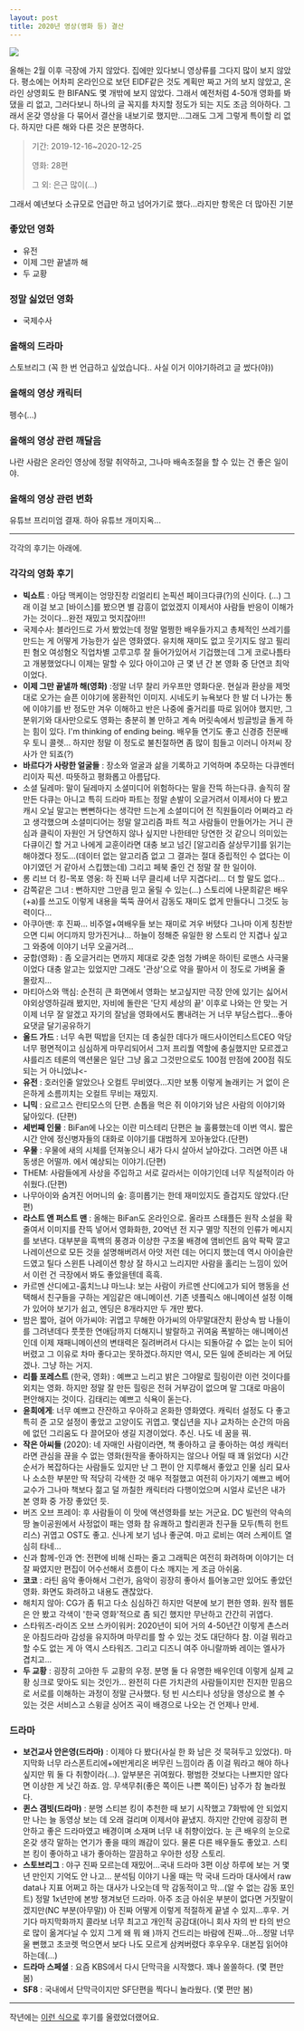 ```yaml
---
layout: post
title: 2020년 영상(영화 등) 결산
---
```



![](https://img2.sbs.co.kr/img/sbs_cms/WE/2019/12/11/WE19235006_ori.jpg)

올해는 2월 이후 극장에 가지 않았다. 집에만 있다보니 영상류를 그다지 많이 보지 않았다. 평소에는 어차피 온라인으로 보던 EIDF같은 것도 계획만 짜고 거의 보지 않았고, 온라인 상영회도 한 BIFAN도 몇 개밖에 보지 않았다. 그래서 예전처럼 4-50개 영화를 봐댔을 리 없고, 그러다보니 하나의 글 꼭지를 차지할 정도가 되는 지도 조금 의아하다. 그래서 온갖 영상을 다 묶어서 결산을 내보기로 했지만...그래도 그게 그렇게 특이할 리 없다. 하지만 다른 해와 다른 것은 분명하다.

> 기간: 2019-12-16~2020-12-25
>
> 영화: 28편
>
> 그 외: 은근 많이(...)

그래서 예년보다 소규모로 언급만 하고 넘어가기로 했다...라지만 항목은 더 많아진 기분

### 좋았던 영화

-   유전
-   이제 그만 끝낼까 해
-   두 교황

### 정말 싫었던 영화

-   국제수사

### 올해의 드라마

스토브리그 (꼭 한 번 언급하고 싶었습니다.. 사실 이거 이야기하려고 글 썼다(야))

### 올해의 영상 캐릭터
펭수(...)

### 올해의 영상 관련 깨달음

나란 사람은 온라인 영상에 정말 취약하고, 그나마 배속조절을 할 수 있는 건 좋은 일이야.

### 올해의 영상 관련 변화

유튜브 프리미엄 결재. 하아 유튜브 개미지옥...

---
각각의 후기는 아래에.

### 각각의 영화 후기

-   **빅쇼트** : 아담 맥케이는 엉망진창 리얼리티 논픽션 페이크다큐(?)의 신이다. (...) 그래 이걸 보고 [바이스]를 봤으면 별 감흥이 없었겠지 이제서야 사람들 반응이 이해가 가는 것이다...완전 재밌고 멋지잖아!!!
-   국제수사: 블라인드로 가서 봤었는데 정말 멀쩡한 배우들가지고 총체적인 쓰레기를 만드는 게 어떻게 가능한가 싶은 영화였다. 유치해 재미도 없고 웃기지도 않고 필리핀 혐오 여성혐오 직업차별 고루고루 잘 들어가있어서 기겁했는데 그게 코로나틈타고 개봉했었다니 이제는 말할 수 있다 아이고야 근 몇 년 간 본 영화 중 단연코 최악이었다.
-   **이제 그만 끝낼까 해(영화)** :정말 너무 찰리 카우프만 영화다운. 현실과 환상을 제멋대로 오가는 슬픈 이야기에 몽환적인 이미지. 시네도키 뉴욕보다 한 발 더 나가는 통에 이야기를 반 정도만 겨우 이해하고 반은 나중에 줄거리를 따로 읽어야 했지만, 그 분위기와 대사만으로도 영화는 충분히 볼 만하고 계속 머릿속에서 빙글빙글 돌게 하는 힘이 있다. I'm thinking of ending being. 배우들 연기도 좋고 신경증 전문배우 토니 콜렛... 하지만 정말 이 정도로 불친절하면 좀 많이 힘들고 이러니 아저씨 장사가 안 되죠(?)
-   **바르다가 사랑한 얼굴들** : 장소와 얼굴과 삶을 기록하고 기억하며 추모하는 다큐멘터리이자 픽션. 따뜻하고 평화롭고 아름답다.
-   소셜 딜레마: 말이 딜레마지 소셜미디어 위험하다는 말을 잔뜩 하는다큐. 솔직히 잘 만든 다큐는 아니고 특히 드라마 파트는 정말 손발이 오글거려서 이제서야 다 봤고 캐시 오닐 말고는 뻔뻔하다는 생각만 드는게 소셜미디어 전 직원들이라 어쩌라고 라고 생각했으며 소셜미디어는 정말 알고리즘 파트 적고 사람들이 만들어가는 거니 관심과 클릭이 자원인 거 당연하지 않나 싶지만 나한테만 당연한 것 같으니 의미있는 다큐이긴 할 거고 나에게 교훈이라면 대충 보고 넘긴 [알고리즘 살상무기]를 읽기는 해야겠다 정도...(데이터 없는 알고리즘 없고 그 결과는 절대 중립적인 수 없다는 이야기였던 거 같아서 스킵했는데) 그리고 페북 줄인 건 정말 잘 한 일이야.
-   롱 리브 더 킹-목포 영웅: 하 진짜 너무 클리셰 너무 지겹다리... 더 할 말도 없다...
-   감쪽같은 그녀 : 뻔하지만 그만큼 믿고 울릴 수 있는(...) 스토리에 나문희같은 배우(+a)를 쓰고도 이렇게 내용을 뚝뚝 끊어서 감동도 재미도 없게 만들다니 그것도 능력이다...
-   아쿠아맨: 후 진짜... 비주얼+여배우들 보는 재미로 겨우 버텼다 그나마 이게 칭찬받으면 디씨 어디까지 망가진거냐... 하늘이 정해준 유일한 왕 스토리 안 지겹나 싶고 그 와중에 이야기 너무 오골거려...
-   궁합(영화) : 좀 오글거리는 면까지 제대로 갖춘 엄청 가벼운 하이틴 로맨스 사극물이었다 대충 알고는 있었지만 그래도 '관상'으로 약을 팔아서 이 정도로 가벼울 줄 몰랐지...
-   마티아스와 맥심: 순전히 큰 화면에서 영화는 보고싶지만 극장 안에 있기는 싫어서 야외상영하길래 봤지만, 자비에 돌란은 '단지 세상의 끝' 이후로 나와는 안 맞는 거 이제 너무 잘 알겠고 자기의 잘남을 영화에서도 뽐내려는 거 너무 부담스럽다...좋아요댓글 달기공유하기
-   **올드 가드** : 너무 속편 떡밥을 던지는 데 충실한 데다가 매드사이언티스트CEO 악당 너무 평면적이고 심심하게 마무리되어서 그저 프리퀄 역할에 충실했지만 모르겠고 샤를리즈 테론의 액션물은 일단 그냥 옳고 그것만으로도 100점 만점에 200점 줘도 되는 거 아니었냐<-
-   **유전** : 호러인줄 알았으나 오컬트 무비였다...지만 보통 이렇게 놀래키는 거 없이 은은하게 소름끼치는 오컬트 무비는 재밌지.
-   **니믹** : 요르고스 란티모스의 단편. 손톱을 먹은 쥐 이야기와 남은 사람의 이야기와 닮아있다. (단편)
-   **세번째 인물** : BiFan에 나오는 이란 미스테리 단편은 늘 훌륭했는데 이번 역시. 짧은 시간 안에 정신병자들의 대화로 이야기를 대범하게 꼬아놓았다.(단편)
-   **우물** : 우물에 새의 시체를 던져놓으니 새가 다시 살아서 날아갔다. 그러면 아픈 내 동생은 어떨까. 에서 예상되는 이야기.(단편)
-   THEM: 사람들에게 사상을 주입하고 서로 갈라서는 이야기인데 너무 직설적이라 아쉬웠다.(단편)
-   나무아이와 숨겨진 어머니의 숲: 흥미롭기는 한데 재미있지도 즐겁지도 않았다.(단편)
-   **라스트 앤 퍼스트 맨** : 올해는 BiFan도 온라인으로. 올라프 스태플든 원작 소설을 확 줄여서 이미지를 잔뜩 넣어서 영화화한, 20억년 전 지구 멸망 직전의 인류가 메시지를 보낸다. 대부분을 흑백의 풍경과 이상한 구조물 배경에 앰비언트 음악 팍팍 깔고 나레이션으로 모든 것을 설명해버려서 아앗 저런 데는 어디지 했는데 역시 아이슬란드였고 틸다 스윈튼 나레이션 항상 잘 하시고 느리지만 사람을 홀리는 느낌이 있어서 이런 건 극장에서 봐도 좋았을텐데 흑흑.
-   카르멘 산디에고-훔치느냐 마느냐: 보는 사람이 카르멘 산디에고가 되어 행동을 선택해서 친구들을 구하는 게임같은 애니메이션. 기존 넷플릭스 애니메이션 설정 이해가 있어야 보기가 쉽고, 엔딩은 8개라지만 두 개만 봤다.
-   밤은 짧아, 걸어 아가씨야: 귀엽고 무해한 아가씨의 아무말대잔치 환상속 밤 나들이를 그려낸데다 풋풋한 연애담까지 더해지니 발랄하고 귀여움 폭발하는 애니메이션인데 이제 재패니메이션의 변태력은 질려버려서 다시는 되돌아갈 수 없는 눈이 되어버렸고 그 이유로 차마 좋다고는 못하겠다.하지만 역시, 모든 일에 준비라는 게 어딨겠나. 그냥 하는 거지.
-   **리틀 포레스트** (한국, 영화) : 예쁘고 느리고 밝은 그야말로 힐링이란 이런 것이다를 외치는 영화. 하지만 정말 잘 만든 힐링은 전혀 거부감이 없으며 말 그대로 마음이 편안해지는 것이다. 김태리는 예쁘고 식욕이 돋는다.
-   **윤희에게**: 너무 예쁘고 잔잔하고 우아하고 온화한 영화였다. 캐릭터 설정도 다 좋고 특히 쥰 고모 설정이 좋았고 고양이도 귀엽고. ‬몇십년을 지나 교차하는 순간의 마음에 없던 그리움도 다 끌어모아 생길 지경이었다. ‬‪추신. 나도 네 꿈을 꿔.‬
-   **작은 아씨들** (2020): ‪네 자매인 사람이라면, 책 좋아하고 글 좋아하는 여성 캐릭터라면 관심을 끊을 수 없는 영화(원작을 좋아하지는 않으나 어릴 때 꽤 읽었다) 시간 순서가 복잡하다는 사람들도 있지만 난 그 편이 안 지루해서 좋았고 인물 심리 묘사나 소소한 부분만 딱 적당히 각색한 것 매우 적절했고 여전히 아기자기 예쁘고 베어 교수가 그나마 책보다 젊고 덜 까칠한 캐릭터라 다행이었으며 시얼샤 로넌은 내가 본 영화 중 가장 좋았던 듯.‬
-   버즈 오브 프레이: 후 사람들이 이 맛에 액션영화를 보는 거군요. DC 빌런의 약속의 땅 놀이공원에서 사정없이 패는 영화 참 유쾌하고 할리퀸과 친구들 모두(특히 헌트리스) 귀엽고 OST도 좋고. 신나게 보기 넘나 좋군여. 마고 로비는 여러 스케이트 열심히 타네...
-   신과 함께-인과 연: 전편에 비해 신파는 줄고 그래픽은 여전히 화려하며 이야기는 더 잘 짜였지만 편집이 어수선해서 흐름이 다소 깨지는 게 조금 아쉬움.
-   **코코** : 라틴 음악 좋아해서 그런가, 음악이 굉장히 좋아서 틀어놓고만 있어도 좋았던 영화. 화면도 화려하고 내용도 괜찮았다.
-   해치지 않아: CG가 좀 튀고 다소 심심하긴 하지만 덕분에 보기 편한 영화. 원작 웹툰은 안 봤고 각색이 '한국 영화'적으로 좀 되긴 했지만 무난하고 간간히 귀엽다.
-   스타워즈-라이즈 오브 스카이워커: 2020년이 되어 거의 4-50년간 이렇게 촌스러운 아침드라마 감성을 유지하며 마무리를 할 수 있는 것도 대단하다 참. 이걸 뭐라고 할 수도 없는 게 아 역시 스타워즈. 그리고 디즈니 여주 아니랄까봐 레이는 엘사가 겹치고...
-   **두 교황** : 굉장히 고아한 두 교황의 우정. 분명 둘 다 유명한 배우인데 이렇게 실제 교황 싱크로 맞아도 되는 것인가... 완전히 다른 가치관의 사람들이지만 진지한 믿음으로 서로를 이해하는 과정이 정말 근사했다. 텅 빈 시스티나 성당을 영상으로 볼 수 있는 것은 서비스고 스윙글 싱어즈 곡이 배경으로 나오는 건 언제나 만세.‬

### 드라마

-   **보건교사 안은영(드라마)** : 이제야 다 봤다(사실 한 화 남은 것 묵혀두고 있었다). 마지막화 너무 라스폰트리에+에반게리온 버무린 느낌이라 좀 이걸 뭐라고 해야 하나 싶지만 뭐 둘 다 취향이라(...). 앞부분은 귀여웠다. 평범한 것보다는 나쁘지만 않다면 이상한 게 낫긴 하죠. 암. 무색무취(좋은 쪽이든 나쁜 쪽이든) 남주가 참 놀라웠다.
-   **퀸스 갬빗(드라마)** : 분명 스티븐 킹이 추천한 때 보기 시작했고 7화밖에 안 되었지만 나는 늘 동영상 보는 데 오래 걸리며 이제서야 끝냈지. 하지만 간만에 굉장히 편안하고 좋은 드라마였고 배경이며 소재며 너무 내 취향이었다. 눈 큰 배우의 눈으로 온갖 생각 말하는 연기가 좋을 때의 쾌감이 있다. 물론 다른 배우들도 좋았고. 스티븐 킹이 좋아하고 내가 좋아하는 깔끔하고 우아한 성장 스토리.
-   **스토브리그** : 야구 진짜 모르는데 재밌어...국내 드라마 3편 이상 하루에 보는 거 몇 년 만인지 기억도 안 나고... 분석팀 이야기 나올 때는 막 국내 드라마 대사에서 raw data나 지표 어쩌고 하는 대사가 나오는데 막 감동적이고 막...(알 수 없는 감동 포인트) 정말 1x년만에 본방 챙겨보던 드라마. 아주 조금 아쉬운 부분이 없다면 거짓말이겠지만(NC 부분(아무말)) 아 진짜 어떻게 이렇게 적절하게 끝낼 수 있지...후우. 거기다 마지막화까지 콜라보 너무 최고고 개인적 공감대(아니 회사 자의 반 타의 반으로 많이 옮겨다닐 수 있지 그게 왜 뭐 왜 )까지 건드리는 바람에 진짜...아...정말 너무 울 뻔했고 초코렛 먹으면서 보다 나도 모르게 삼켜버렸다 후우우우. 대본집 읽어야 하는데(...)
-   **드라마 스페셜** : 요즘 KBS에서 다시 단막극을 시작했다. 꽤나 쏠쏠하다. (몇 편만 봄)
-   **SF8** : 국내에서 단막극이지만 SF단편을 찍다니 놀라웠다. (몇 편만 봄)

---
작년에는 [이런 식으로](https://cojette.github.io/movie2019/) 후기를 올렸었더랬어요. 
